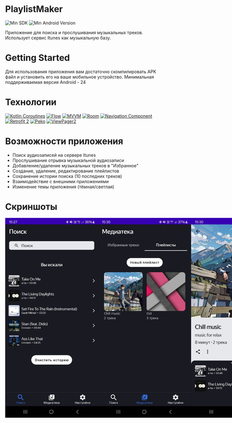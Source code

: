 # PlaylistMaker
 ![Min SDK](https://img.shields.io/badge/Min%20SDK-21-brightgreen) ![Min Android Version](https://img.shields.io/badge/Min%20Android%20Version-5.0%20(Lollipop)-blue)
 
Приложение для поиска и прослушивания музыкальных треков. Использует сервис Itunes как музыкальную базу.
# Getting Started 
Для использования приложения вам достаточно скомпилировать APK файл и установить его на ваше мобильное устройство. Минимальная поддерживаемая версия Android - 24

# Технологии
[![Kotlin Coroutines](https://img.shields.io/badge/-Kotlin%20Coroutines-blue)](https://kotlinlang.org/docs/coroutines-guide.html)  [![Flow](https://img.shields.io/badge/-Flow-orange)](https://kotlinlang.org/docs/flow.html) [![MVVM](https://img.shields.io/badge/-MVVM-brightgreen)](https://developer.android.com/jetpack/guide?gclid=CjwKCAjwqIiFBhAHEiwANg9szkbgZdKjebt3kzGqrdK1r2fb1Q4oC1Y-0I7KtI9M6mGZyB4e_2YxHhoC0kkQAvD_BwE&gclsrc=aw.ds) [![Room](https://img.shields.io/badge/-Room-yellow)](https://developer.android.com/training/data-storage/room) [![Navigation Component](https://img.shields.io/badge/-Navigation%20Component-brightgreen)](https://developer.android.com/guide/navigation/navigation-getting-started) [![Retrofit 2](https://img.shields.io/badge/-Retrofit%202-red)](https://square.github.io/retrofit/) [![Peko](https://img.shields.io/badge/-Peko-orange)](https://github.com/peko-rb/peko) [![ViewPager2](https://img.shields.io/badge/-ViewPager2-brightgreen)](https://developer.android.com/jetpack/androidx/releases/viewpager2)

# Возможности приложения
+ Поиск аудиозаписей на сервере Itunes
+ Прослушивание отрывка музыкальной аудиозаписи
+ Добавление/удаление музыкальных треков в "Избранное"
+ Создание, удаление, редактирование плейлистов
+ Сохранение истории поиска (10 последних треков)
+ Взаимодействие с внешними приложениями
+ Изменение темы приложения (тёмная/светлая)

# Скриншоты
<div style="display: flex; flex-direction: row;">
  <img src="https://github.com/OlegQt/PlaylistMaker/blob/master/MainScreen.jpg" alt="mainScreen" width="300">
  <img src="https://github.com/OlegQt/PlaylistMaker/blob/master/MediaLibraryScreen.jpg" alt="mediaLibraryScreen" width="300">
  <img src="https://github.com/OlegQt/PlaylistMaker/blob/master/PlaylistScreen.jpg" alt="playlistScreen" width="300">
</div>
